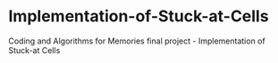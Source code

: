 # Implementation-of-Stuck-at-Cells
Coding and Algorithms for Memories final project - Implementation of Stuck-at Cells
